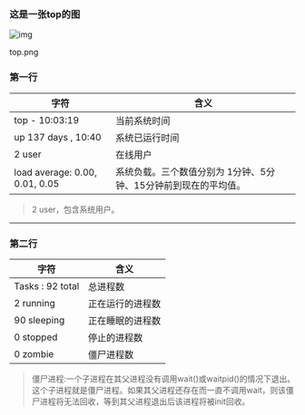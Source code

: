 ### 这是一张top的图



![img](https:////upload-images.jianshu.io/upload_images/3906735-eee59207d2994671.png?imageMogr2/auto-orient/strip%7CimageView2/2/w/640/format/webp)

top.png

### 第一行

| 字符                           | 含义                                                         |
| ------------------------------ | ------------------------------------------------------------ |
| top - 10:03:19                 | 当前系统时间                                                 |
| up 137 days , 10:40            | 系统已运行时间                                               |
| 2 user                         | 在线用户                                                     |
| load average: 0.00, 0.01, 0.05 | 系统负载。三个数值分别为  1分钟、5分钟、15分钟前到现在的平均值。 |

> 2 user，包含系统用户。

------

### 第二行

| 字符             | 含义             |
| ---------------- | ---------------- |
| Tasks : 92 total | 总进程数         |
| 2 running        | 正在运行的进程数 |
| 90 sleeping      | 正在睡眠的进程数 |
| 0 stopped        | 停止的进程数     |
| 0 zombie         | 僵尸进程数       |

> 僵尸进程:一个子进程在其父进程没有调用wait()或waitpid()的情况下退出。这个子进程就是僵尸进程。如果其父进程还存在而一直不调用wait，则该僵尸进程将无法回收，等到其父进程退出后该进程将被init回收。

